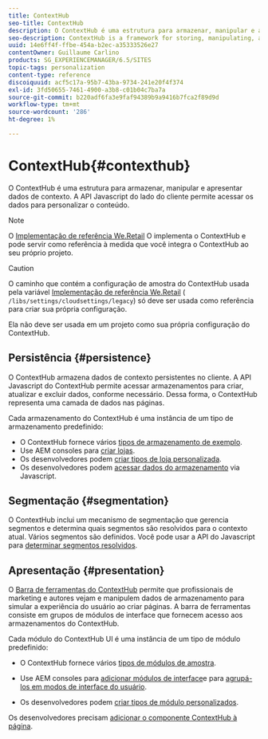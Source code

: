 ```yaml
---
title: ContextHub
seo-title: ContextHub
description: O ContextHub é uma estrutura para armazenar, manipular e apresentar dados de contexto
seo-description: ContextHub is a framework for storing, manipulating, and presenting context data
uuid: 14e6ff4f-ffbe-454a-b2ec-a35333526e27
contentOwner: Guillaume Carlino
products: SG_EXPERIENCEMANAGER/6.5/SITES
topic-tags: personalization
content-type: reference
discoiquuid: acf5c17a-95b7-43ba-9734-241e20f4f374
exl-id: 3fd50655-7461-4900-a3b8-c01b04c7ba7a
source-git-commit: b220adf6fa3e9faf94389b9a9416b7fca2f89d9d
workflow-type: tm+mt
source-wordcount: '286'
ht-degree: 1%

---
```


# ContextHub{#contexthub}

O ContextHub é uma estrutura para armazenar, manipular e apresentar dados de contexto. A API Javascript do lado do cliente permite acessar os dados para personalizar o conteúdo.

>[!NOTE]
>
>O [Implementação de referência We.Retail](/help/sites-developing/we-retail.md) O implementa o ContextHub e pode servir como referência à medida que você integra o ContextHub ao seu próprio projeto.

>[!CAUTION]
>
>O caminho que contém a configuração de amostra do ContextHub usada pela variável [Implementação de referência We.Retail](/help/sites-developing/we-retail.md) ( `/libs/settings/cloudsettings/legacy`) só deve ser usada como referência para criar sua própria configuração.
>
>Ela não deve ser usada em um projeto como sua própria configuração do ContextHub.

## Persistência {#persistence}

O ContextHub armazena dados de contexto persistentes no cliente. A API Javascript do ContextHub permite acessar armazenamentos para criar, atualizar e excluir dados, conforme necessário. Dessa forma, o ContextHub representa uma camada de dados nas páginas.

Cada armazenamento do ContextHub é uma instância de um tipo de armazenamento predefinido:

* O ContextHub fornece vários [tipos de armazenamento de exemplo](/help/sites-developing/ch-samplestores.md).
* Use AEM consoles para [criar lojas](ch-configuring.md#creating-a-contexthub-store).
* Os desenvolvedores podem [criar tipos de loja personalizada](/help/sites-developing/ch-extend.md#creating-custom-store-candidates).
* Os desenvolvedores podem [acessar dados do armazenamento](/help/sites-developing/ch-adding.md#interacting-with-contexthub-stores) via Javascript.

## Segmentação {#segmentation}

O ContextHub inclui um mecanismo de segmentação que gerencia segmentos e determina quais segmentos são resolvidos para o contexto atual. Vários segmentos são definidos. Você pode usar a API do Javascript para [determinar segmentos resolvidos](/help/sites-developing/ch-adding.md#determining-resolved-contexthub-segments).

## Apresentação {#presentation}

O [Barra de ferramentas do ContextHub](/help/sites-authoring/ch-previewing.md) permite que profissionais de marketing e autores vejam e manipulem dados de armazenamento para simular a experiência do usuário ao criar páginas. A barra de ferramentas consiste em grupos de módulos de interface que fornecem acesso aos armazenamentos do ContextHub.

Cada módulo do ContextHub UI é uma instância de um tipo de módulo predefinido:

* O ContextHub fornece vários [tipos de módulos de amostra](/help/sites-developing/ch-samplemodules.md).
* Use AEM consoles para [adicionar módulos de interface](ch-configuring.md#adding-a-ui-module)e para [agrupá-los em modos de interface do usuário](ch-configuring.md#adding-a-ui-mode).

* Os desenvolvedores podem [criar tipos de módulo personalizados](/help/sites-developing/ch-extend.md#creating-contexthub-ui-module-types).

Os desenvolvedores precisam [adicionar o componente ContextHub à página](/help/sites-developing/ch-adding.md).
